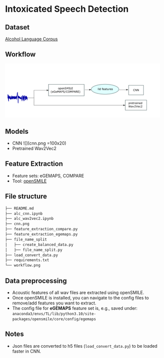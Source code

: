 # Intoxicated Speech Detection
## Dataset
[Alcohol Language Corpus](https://www.en.phonetik.uni-muenchen.de/research/completed_projects/alc.html)
## Workflow
![Workflow](workflow.png)
## Models
- CNN
![](cnn.png =100x20)
- Pretrained Wav2Vec2
## Feature Extraction
- Feature sets: eGEMAPS, COMPARE
- Tool: [openSMILE](https://www.audeering.com/research/opensmile/)
## File structure
```bash
├── README.md
├── alc_cnn.ipynb
├── alc_wav2vec2.ipynb
├── cnn.png
├── feature_extraction_compare.py
├── feature_extraction_egemaps.py
├── file_name_split
│   ├── create_balanced_data.py
│   ├── file_name_split.py
├── load_convert_data.py
├── requirements.txt
└── workflow.png

```
## Data preprocessing
- Acoustic features of all wav files are extracted using openSMILE.
- Once openSMILE is installed, you can navigate to the config files to remove/add features you want to extract.
- The config file for **eGEMAPS** feature set is, e.g., saved under: `anaconda3/envs/TL/lib/python3.10/site-packages/opensmile/core/config/egemaps`
## Notes
- Json files are converted to h5 files (`load_convert_data.py`) to be loaded faster in CNN.
